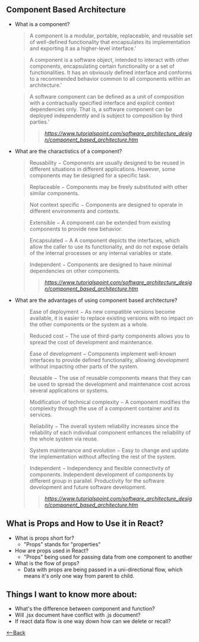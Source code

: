 ## Component Based Architecture
* What is a component?
    >A component is a modular, portable, replaceable, and reusable set of well-defined functionality that encapsulates its implementation and exporting it as a higher-level interface.'
    
    >A component is a software object, intended to interact with other components, encapsulating certain functionality or a set of functionalities. It has an obviously defined interface and conforms to a recommended behavior common to all components within an architecture.'
    
    >A software component can be defined as a unit of composition with a contractually specified interface and explicit context dependencies only. That is, a software component can be deployed independently and is subject to composition by third parties.'
    >> <cite>https://www.tutorialspoint.com/software_architecture_design/component_based_architecture.htm</cite>

* What are the charactistics of a component?
    >Reusability − Components are usually designed to be reused in different situations in different applications. However, some components may be designed for a specific task.

    >Replaceable − Components may be freely substituted with other similar components.

    >Not context specific − Components are designed to operate in different environments and contexts.

    >Extensible − A component can be extended from existing components to provide new behavior.

    >Encapsulated − A A component depicts the interfaces, which allow the caller to use its functionality, and do not expose details of the internal processes or any internal variables or state.

    >Independent − Components are designed to have minimal dependencies on other components.
    >> <cite>https://www.tutorialspoint.com/software_architecture_design/component_based_architecture.htm</cite>
* What are the advantages of using component based architecture?
    >Ease of deployment − As new compatible versions become available, it is easier to replace existing versions with no impact on the other components or the system as a whole.

    >Reduced cost − The use of third-party components allows you to spread the cost of development and maintenance.

    >Ease of development − Components implement well-known interfaces to provide defined functionality, allowing development without impacting other parts of the system.

    >Reusable − The use of reusable components means that they can be used to spread the development and maintenance cost across several applications or systems.

    >Modification of technical complexity − A component modifies the complexity through the use of a component container and its services.

    >Reliability − The overall system reliability increases since the reliability of each individual component enhances the reliability of the whole system via reuse.

    >System maintenance and evolution − Easy to change and update the implementation without affecting the rest of the system.

    >Independent − Independency and flexible connectivity of components. Independent development of components by different group in parallel. Productivity for the software development and future software development.
    >><cite>https://www.tutorialspoint.com/software_architecture_design/component_based_architecture.htm</cite>

## What is Props and How to Use it in React?
* What is props short for?
  * "Props" stands for "properties"
* How are props used in React?
  * "Props" being used for passing data from one component to another
* What is the flow of props?
  * Data with props are being passed in a uni-directional flow, which means it's only one way from parent to child.

## Things I want to know more about:
* What's the difference between component and function?
* Will .jsx document have conflict with .js document?
* If react data flow is one way down how can we delete or recall?



[<--Back](README.md)